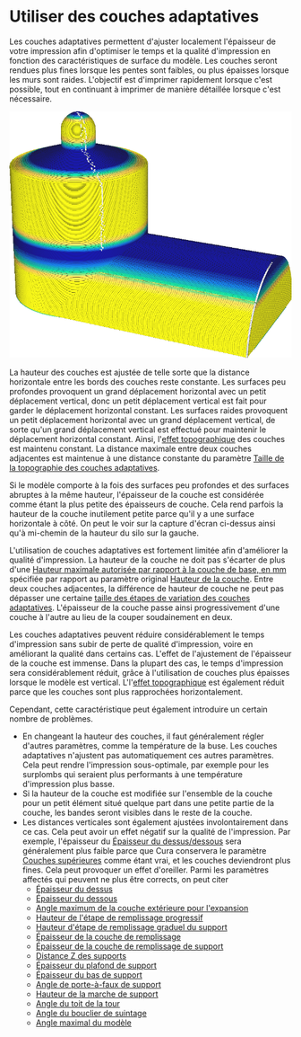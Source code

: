 Utiliser des couches adaptatives
====
Les couches adaptatives permettent d'ajuster localement l'épaisseur de votre impression afin d'optimiser le temps et la qualité d'impression en fonction des caractéristiques de surface du modèle. Les couches seront rendues plus fines lorsque les pentes sont faibles, ou plus épaisses lorsque les murs sont raides. L'objectif est d'imprimer rapidement lorsque c'est possible, tout en continuant à imprimer de manière détaillée lorsque c'est nécessaire.

![Avec le schéma de couleur "épaisseur de la couche", vous pouvez voir qu'il colore les couches plus fines en bleu et les couches plus épaisses en jaune](../../../articles/images/adaptive_layer_height_enabled.png)

La hauteur des couches est ajustée de telle sorte que la distance horizontale entre les bords des couches reste constante. Les surfaces peu profondes provoquent un grand déplacement horizontal avec un petit déplacement vertical, donc un petit déplacement vertical est fait pour garder le déplacement horizontal constant. Les surfaces raides provoquent un petit déplacement horizontal avec un grand déplacement vertical, de sorte qu'un grand déplacement vertical est effectué pour maintenir le déplacement horizontal constant. Ainsi, l'[effet topographique](../troubleshooting/topography.md) des couches est maintenu constant. La distance maximale entre deux couches adjacentes est maintenue à une distance constante du paramètre [Taille de la topographie des couches adaptatives](adaptive_layer_height_threshold.md).

Si le modèle comporte à la fois des surfaces peu profondes et des surfaces abruptes à la même hauteur, l'épaisseur de la couche est considérée comme étant la plus petite des épaisseurs de couche. Cela rend parfois la hauteur de la couche inutilement petite parce qu'il y a une surface horizontale à côté. On peut le voir sur la capture d'écran ci-dessus ainsi qu'à mi-chemin de la hauteur du silo sur la gauche.

L'utilisation de couches adaptatives est fortement limitée afin d'améliorer la qualité d'impression. La hauteur de la couche ne doit pas s'écarter de plus d'une [Hauteur maximale autorisée par rapport à la couche de base, en mm](adaptive_layer_height_variation.md) spécifiée par rapport au paramètre original [Hauteur de la couche](../resolution/layer_height.md). Entre deux couches adjacentes, la différence de hauteur de couche ne peut pas dépasser une certaine [taille des étapes de variation des couches adaptatives](adaptive_layer_height_variation_step.md). L'épaisseur de la couche passe ainsi progressivement d'une couche à l'autre au lieu de la couper soudainement en deux.

Les couches adaptatives peuvent réduire considérablement le temps d'impression sans subir de perte de qualité d'impression, voire en améliorant la qualité dans certains cas. L'effet de l'ajustement de l'épaisseur de la couche est immense. Dans la plupart des cas, le temps d'impression sera considérablement réduit, grâce à l'utilisation de couches plus épaisses lorsque le modèle est vertical. L'l'[effet topographique](../troubleshooting/topography.md) est également réduit parce que les couches sont plus rapprochées horizontalement.

Cependant, cette caractéristique peut également introduire un certain nombre de problèmes.
* En changeant la hauteur des couches, il faut généralement régler d'autres paramètres, comme la température de la buse. Les couches adaptatives n'ajustent pas automatiquement ces autres paramètres. Cela peut rendre l'impression sous-optimale, par exemple pour les surplombs qui seraient plus performants à une température d'impression plus basse.
* Si la hauteur de la couche est modifiée sur l'ensemble de la couche pour un petit élément situé quelque part dans une petite partie de la couche, les bandes seront visibles dans le reste de la couche.
* Les distances verticales sont également ajustées involontairement dans ce cas. Cela peut avoir un effet négatif sur la qualité de l'impression. Par exemple, l'épaisseur du [Épaisseur du dessus/dessous](../shell/top_bottom_thickness.md) sera généralement plus faible parce que Cura conservera le paramètre [Couches supérieures](../shell/top_layers.md) comme étant vrai, et les couches deviendront plus fines. Cela peut provoquer un effet d'oreiller. Parmi les paramètres affectés qui peuvent ne plus être corrects, on peut citer
  * [Épaisseur du dessus](../shell/top_thickness.md)
  * [Épaisseur du dessous](../shell/bottom_thickness.md)
  * [Angle maximum de la couche extérieure pour l'expansion](../infill/max_skin_angle_for_expansion.md)
  * [Hauteur de l'étape de remplissage progressif](../infill/gradual_infill_step_height.md)
  * [Hauteur d'étape de remplissage graduel du support](../support/gradual_support_infill_step_height.md)
  * [Épaisseur de la couche de remplissage](../infill/infill_sparse_thickness.md)
  * [Épaisseur de la couche de remplissage de support](../support/support_infill_sparse_thickness.md)
  * [Distance Z des supports](../support/support_z_distance.md)
  * [Épaisseur du plafond de support](../support/support_roof_height.md)
  * [Épaisseur du bas de support](../support/support_bottom_height.md)
  * [Angle de porte-à-faux de support](../support/support_angle.md)
  * [Hauteur de la marche de support](../support/support_bottom_stair_step_height.md)
  * [Angle du toit de la tour](../support/support_tower_roof_angle.md)
  * [Angle du bouclier de suintage](../dual/ooze_shield_angle.md)
  * [Angle maximal du modèle](../experimental/conical_overhang_angle.md)
